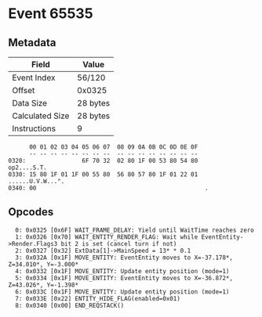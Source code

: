 # Event 65535

## Metadata

| Field           | Value    |
|-----------------|----------|
| Event Index     | 56/120   |
| Offset          | 0x0325   |
| Data Size       | 28 bytes |
| Calculated Size | 28 bytes |
| Instructions    | 9        |

```
      00 01 02 03 04 05 06 07  08 09 0A 0B 0C 0D 0E 0F
      -- -- -- -- -- -- -- --  -- -- -- -- -- -- -- --
0320:                6F 70 32  02 80 1F 00 53 80 54 80       op2....S.T.
0330: 15 80 1F 01 1F 00 55 80  56 80 57 80 1F 01 22 01  ......U.V.W...".
0340: 00                                                .               
```

## Opcodes

```
  0: 0x0325 [0x6F] WAIT_FRAME_DELAY: Yield until WaitTime reaches zero
  1: 0x0326 [0x70] WAIT_ENTITY_RENDER_FLAG: Wait while EventEntity->Render.Flags3 bit 2 is set (cancel turn if not)
  2: 0x0327 [0x32] ExtData[1]->MainSpeed = 13* * 0.1
  3: 0x032A [0x1F] MOVE_ENTITY: EventEntity moves to X=-37.178*, Z=34.010*, Y=-3.000*
  4: 0x0332 [0x1F] MOVE_ENTITY: Update entity position (mode=1)
  5: 0x0334 [0x1F] MOVE_ENTITY: EventEntity moves to X=-36.872*, Z=43.026*, Y=-1.398*
  6: 0x033C [0x1F] MOVE_ENTITY: Update entity position (mode=1)
  7: 0x033E [0x22] ENTITY_HIDE_FLAG(enabled=0x01)
  8: 0x0340 [0x00] END_REQSTACK()
```
